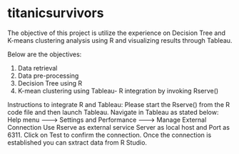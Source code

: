 # titanicsurvivors

The objective of this project is utilize the  experience on Decision Tree and K-means clustering analysis using R and visualizing results through Tableau.

Below are the objectives:
1) Data retrieval
2) Data pre-processing
3) Decision Tree using R
4) K-mean clustering using Tableau- R integration by invoking Rserve()

Instructions to integrate R and Tableau:
Please start the Rserve() from the R code file and then launch Tableau.
Navigate in Tableau as stated below:
Help menu ---> Settings and Performance ---> Manage External Connection
Use Rserve as external service Server as local host and Port as 6311.
Click on Test to confirm the connection.
Once the connection is established you can sxtract data from R Studio.
